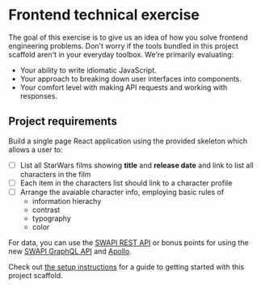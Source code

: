 # Frontend technical exercise


The goal of this exercise is to give us an idea of how you solve frontend
engineering problems. Don't worry if the tools bundled in this project scaffold
aren't in your everyday toolbox. We're primarily evaluating:

- Your ability to write idiomatic JavaScript.
- Your approach to breaking down user interfaces into components.
- Your comfort level with making API requests and working with responses.

## Project requirements

Build a single page React application using the provided skeleton which allows a user to:

- [ ] List all StarWars films showing **title** and **release date** and link
    to list all characters in the film
- [ ] Each item in the characters list should link to a character profile
- [ ] Arrange the avaiable character info, employing basic rules of
  - information hierachy
  - contrast
  - typography
  - color

For data, you can use the [SWAPI REST API](https://swapi.co/documentation) or
bonus points for using the new [SWAPI GraphQL
API](http://graphql.org/swapi-graphql/) and
[Apollo](http://dev.apollodata.com/react/).

Check out [the setup instructions](setup.md) for a guide to getting started
with this project scaffold.

